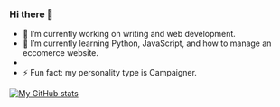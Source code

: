 ### Hi there 👋

- 🔭 I’m currently working on writing and web development.
- 🌱 I’m currently learning Python, JavaScript, and how to manage an eccomerce website.
- <!--
- 👯 I’m looking to collaborate on ...
- 🤔 I’m looking for help with ...
-->
- 💬 Ask me about web development, crochet, knitting, and Christianity.
- <!--📫 How to reach me: ... -->
- ⚡ Fun fact: my personality type is Campaigner.

[![My GitHub stats](https://github-readme-stats.vercel.app/api?username=BravishkaSkytano&show_icons=true&count_private=true&theme=synthwave)](https://github.com/anuraghazra/github-readme-stats&bg_color=24273a&text_color=cad3f5&icon_color=c6a0f6&title_color=8bd5ca)

